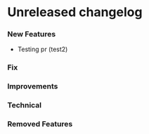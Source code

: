 # Unreleased changelog

### New Features
- Testing pr (test2)

### Fix

### Improvements

### Technical

### Removed Features
